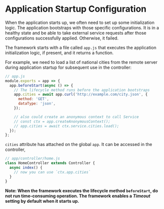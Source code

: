 # Application Startup Configuration

When the application starts up, we often need to set up some initialization logic. The application bootstraps with those specific configurations. It is in a healthy state and be able to take external service requests after those configurations successfully applied. Otherwise, it failed.

The framework starts with a file called `app.js` that executes the application initialization logic, if present, and it returns a function.

For example, we need to load a list of national cities from the remote server during application startup for subsequent use in the controller:

```js
// app.js
module.exports = app => {
  app.beforeStart(async () => {
    // The lifecycle method runs before the application bootstraps
    app.cities = await app.curl('http://example.com/city.json', {
      method: 'GET',
      dataType: 'json',
    });

    // also could create an anonymous context to call Service
    // const ctx = app.createAnonymousContext();
    // app.cities = await ctx.service.cities.load();
  });
};
```

`cities` attribute has attached on the global `app`. It can be accessed in the controller,

```js
// app/controller/home.js
class HomeController extends Controller {
  async index() {
    // now you can use `ctx.app.cities`
  }
}
```

**Note: When the framework executes the lifecycle method `beforeStart`, do not run time-consuming operation. The framework enables a *Timeout* setting by default when it starts up.**
